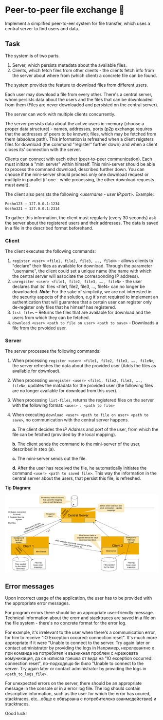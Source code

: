 # Peer-to-peer file exchange :busts_in_silhouette:

Implement a simplified peer-to-eer system for file transfer, which uses a central server to find users and data.

## Task

The system is of two parts.
1. Server, which persists metadata about the available files.
2. Clients, which fetch files from other clients - the clients fetch info from the server about where from (which client) a concrete file can be found.

The system provides the feature to download files from different users.

Each user may download a file from every other. There's a central server, whom persists data about the users and the files that can be downloaded from
them (Files are never downloaded and persisted on the central server).

The server can work with multiple clients concurrently.

The server persists data about the active users in-memory (choose a proper data structure) - names, addresses, ports (p2p exchange requires that
the addresses of peers to be known); files, which may be fetched from them (absolute path). This information is refreshed when a client reigsters
files for download (the command "register" further down) and when a client closes its' connection with the server.

Clients can connect with each other (peer-to-peer communication). Each must initiate a "mini server" within himself. This mini-server should
be able to process the command download, described further down. You can choose if the mini-server should process only one download request or
multiple in parallel (if one - while prcoessing, the other download requests must await).

The client also persists the following <*username* - *user* *IP:port*>.
Example:
```
Pesho123 – 127.0.0.1:1234
Gosho321 – 127.0.0.1:2314
```
To gather this information, the client must regularly (every 30 seconds) ask the server about the registered users and their addresses. The data is
saved in a file in the described format beforehand.

### Client

The client executes the following commands:
1. `register <user> <file1, file2, file3, …., fileN>` - allows clients to "declare" their files as available for download. Through the parameter "username",
   the client could set a unique name (the name with which the central server will associate the corresponding IP address).
2. `unregister <user> <file1, file2, file3, …., fileN>` - the user declares that its' files <file1, file2, file3, ..., fileN> can no longer be downloaded.
   ***Note***: For the sake of simplicity, we are not interested in the security aspects of the solution, e.g it's not required to implement
   an authentication that will guarantee that a certain user can register only de-register only files that he himself has registered.
3. `list-files` – Returns the files that are available for download and the users from which they can be fetched.
4. `download <user> <path to file on user> <path to save>` - Downloads a file from the prvoided user.

### Server

The server processes the following commands:
1. When processing `register <user> <file1, file2, file3, …., fileN>`, the server refreshes the data about the provided user (Adds the files as available
   for download).
2. When processing `unregister <user> <file1, file2, file3, …., fileN>`, updates the matadata for the provided user (the following files are
   no longer available for download from this user).
3. When processing `list-files`, returns the registered files on the server with the following format: `<user> : <path to file>`
4. When executing `download <user> <path to file on user> <path to save>`, no communication with the central server happens.

   **a.** The client decides the *IP Address* and *port* of the user, from which the file can be fetched (provided by the local mapping).

   **b.** The client sends the command to the mini-server of the user, described in step (a).

   **c.** The mini-server sends out the file.

   **d.** After the user has received the file, he automatically initiates the command `<user> <path to saved file>`. This way the information
   in the central server about the users, that persist this file, is refreshed.

Tip **Diagram**:

![Peer-to-Peer Diagram](images/peer-to-peer.png)

## Error messages

Upon incorrect usage of the application, the user has to be provided with the appropriate error messages.

For program errors there should be an appropriate user-friendly message. Technical information about the erorr and stacktraces are saved
in a file on the file system - there's no concrete format for the error log.

For example, it's irrelevant to the user when there's a communication error, for him to receive "IO Exception occured: connection reset". It's much
more appropriate if it were "Unable to connect to the server. Try again later or contact administrator by providing the logs in
Например, нерелевантно е при команда на потребител и възникнал проблем с мрежовата комуникация, да се изписва грешка от вида на "IO exception occurred: connection reset", по-подходящо би било "Unable to connect to the server. Try again later or contact administrator by providing the logs in `<path_to_logs_file>`.

For unexpected errors on the server, there should be an appropriate message in the console or in a error log file. The log should contain
descriptive information, such as the user for which the error has ocured, stacktraces, etc...обще е обвързана с потребителско взаимодействие) и stacktraces.

Good luck!
